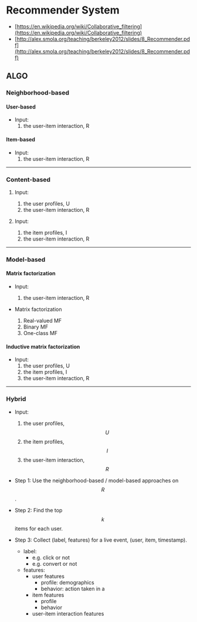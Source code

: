 # Recommender System

* [https://en.wikipedia.org/wiki/Collaborative_filtering](https://en.wikipedia.org/wiki/Collaborative_filtering)
* [http://alex.smola.org/teaching/berkeley2012/slides/8_Recommender.pdf](http://alex.smola.org/teaching/berkeley2012/slides/8_Recommender.pdf)

## ALGO
### Neighborhood-based

#### User-based
* Input:
    1. the user-item interaction, R

#### Item-based
* Input:
    1. the user-item interaction, R

---

### Content-based
1. Input:
    1. the user profiles, U
    2. the user-item interaction, R

2. Input:
    1. the item profiles, I
    2. the user-item interaction, R

---

### Model-based

#### Matrix factorization
* Input:
    1. the user-item interaction, R

* Matrix factorization
    1. Real-valued MF
    2. Binary MF
    3. One-class MF

#### Inductive matrix factorization
* Input:
    1. the user profiles, U
    2. the item profiles, I
    3. the user-item interaction, R

---

### Hybrid
* Input:
    1. the user profiles, $$U$$
    2. the item profiles, $$I$$
    3. the user-item interaction, $$R$$

* Step 1: Use the neighborhood-based / model-based approaches on $$R$$.
* Step 2: Find the top $$k$$ items for each user.
* Step 3: Collect (label, features) for a live event, (user, item, timestamp).
    * label:
        * e.g. click or not
        * e.g. convert or not
    * features:
        * user features
            * profile: demographics
            * behavior: action taken in a
        * item features
            * profile
            * behavior
        * user-item interaction features








